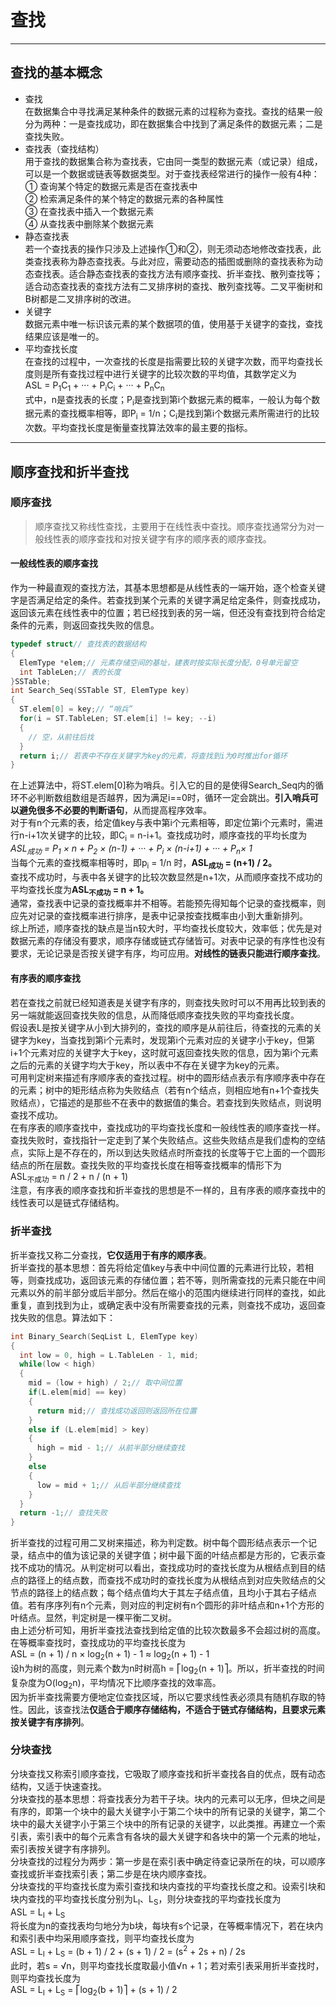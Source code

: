 # 查找  
---  
## 查找的基本概念  
+ 查找  
  在数据集合中寻找满足某种条件的数据元素的过程称为查找。查找的结果一般分为两种：一是查找成功，即在数据集合中找到了满足条件的数据元素；二是查找失败。  
+ 查找表（查找结构）  
  用于查找的数据集合称为查找表，它由同一类型的数据元素（或记录）组成，可以是一个数据或链表等数据类型。对于查找表经常进行的操作一般有4种：  
  ① 查询某个特定的数据元素是否在查找表中  
  ② 检索满足条件的某个特定的数据元素的各种属性  
  ③ 在查找表中插入一个数据元素  
  ④ 从查找表中删除某个数据元素  
+ 静态查找表  
  若一个查找表的操作只涉及上述操作①和②，则无须动态地修改查找表，此类查找表称为静态查找表。与此对应，需要动态的插图或删除的查找表称为动态查找表。适合静态查找表的查找方法有顺序查找、折半查找、散列查找等；适合动态查找表的查找方法有二叉排序树的查找、散列查找等。二叉平衡树和B树都是二叉排序树的改进。  
+ 关键字  
  数据元素中唯一标识该元素的某个数据项的值，使用基于关键字的查找，查找结果应该是唯一的。  
+ 平均查找长度  
  在查找的过程中，一次查找的长度是指需要比较的关键字次数，而平均查找长度则是所有查找过程中进行关键字的比较次数的平均值，其数学定义为  
  ASL = P<sub>1</sub>C<sub>1</sub> + ··· + P<sub>i</sub>C<sub>i</sub> + ··· + P<sub>n</sub>C<sub>n</sub>  
  式中，n是查找表的长度；P<sub>i</sub>是查找到第i个数据元素的概率，一般认为每个数据元素的查找概率相等，即P<sub>i</sub> = 1/n；C<sub>i</sub>是找到第i个数据元素所需进行的比较次数。平均查找长度是衡量查找算法效率的最主要的指标。 

---  
## 顺序查找和折半查找  
### 顺序查找  
> 顺序查找又称线性查找，主要用于在线性表中查找。顺序查找通常分为对一般线性表的顺序查找和对按关键字有序的顺序表的顺序查找。  

#### 一般线性表的顺序查找  
作为一种最直观的查找方法，其基本思想都是从线性表的一端开始，逐个检查关键字是否满足给定的条件。若查找到某个元素的关键字满足给定条件，则查找成功，返回该元素在线性表中的位置；若已经找到表的另一端，但还没有查找到符合给定条件的元素，则返回查找失败的信息。  
```C
typedef struct// 查找表的数据结构
{
  ElemType *elem;// 元素存储空间的基址，建表时按实际长度分配，0号单元留空
  int TableLen;// 表的长度
}SSTable;
int Search_Seq(SSTable ST, ElemType key)
{
  ST.elem[0] = key;// “哨兵”
  for(i = ST.TableLen; ST.elem[i] != key; --i)
  {
    // 空，从前往后找
  }
  return i;// 若表中不存在关键字为key的元素，将查找到i为0时推出for循环
}
```  
在上述算法中，将ST.elem[0]称为哨兵。引入它的目的是使得Search_Seq内的循环不必判断数组数组是否越界，因为满足i==0时，循环一定会跳出。**引入哨兵可以避免很多不必要的判断语句**，从而提高程序效率。  
对于有n个元素的表，给定值key与表中第i个元素相等，即定位第i个元素时，需进行n-i+1次关键字的比较，即C<sub>i</sub> = n-i+1。查找成功时，顺序查找的平均长度为  
*ASL<sub>成功</sub> = P<sub>1</sub> × n + P<sub>2</sub> × (n-1) + ··· + P<sub>i</sub> × (n-i+1) + ··· + P<sub>n</sub>× 1*  
当每个元素的查找概率相等时，即p<sub>i</sub> = 1/n 时，**ASL<sub>成功</sub> = (n+1) / 2。**  
查找不成功时，与表中各关键字的比较次数显然是n+1次，从而顺序查找不成功的平均查找长度为**ASL<sub>不成功</sub> = n + 1。**  
通常，查找表中记录的查找概率并不相等。若能预先得知每个记录的查找概率，则应先对记录的查找概率进行排序，是表中记录按查找概率由小到大重新排列。  
综上所述，顺序查找的缺点是当n较大时，平均查找长度较大，效率低；优先是对数据元素的存储没有要求，顺序存储或链式存储皆可。对表中记录的有序性也没有要求，无论记录是否按关键字有序，均可应用。**对线性的链表只能进行顺序查找**。  

#### 有序表的顺序查找  
若在查找之前就已经知道表是关键字有序的，则查找失败时可以不用再比较到表的另一端就能返回查找失败的信息，从而降低顺序查找失败的平均查找长度。  
假设表L是按关键字从小到大排列的，查找的顺序是从前往后，待查找的元素的关键字为key，当查找到第i个元素时，发现第i个元素对应的关键字小于key，但第i+1个元素对应的关键字大于key，这时就可返回查找失败的信息，因为第i个元素之后的元素的关键字均大于key，所以表中不存在关键字为key的元素。  
可用判定树来描述有序顺序表的查找过程。树中的圆形结点表示有序顺序表中存在的元素；树中的矩形结点称为失败结点（若有n个结点，则相应地有n+1个查找失败结点），它描述的是那些不在表中的数据值的集合。若查找到失败结点，则说明查找不成功。  
在有序表的顺序查找中，查找成功的平均查找长度和一般线性表的顺序查找一样。查找失败时，查找指针一定走到了某个失败结点。这些失败结点是我们虚构的空结点，实际上是不存在的，所以到达失败结点时所查找的长度等于它上面的一个圆形结点的所在层数。查找失败的平均查找长度在相等查找概率的情形下为  
ASL<sub>不成功</sub> = n / 2 + n / (n + 1)  
注意，有序表的顺序查找和折半查找的思想是不一样的，且有序表的顺序查找中的线性表可以是链式存储结构。  

### 折半查找  
折半查找又称二分查找，**它仅适用于有序的顺序表**。  
折半查找的基本思想：首先将给定值key与表中中间位置的元素进行比较，若相等，则查找成功，返回该元素的存储位置；若不等，则所需查找的元素只能在中间元素以外的前半部分或后半部分。然后在缩小的范围内继续进行同样的查找，如此重复，直到找到为止，或确定表中没有所需要查找的元素，则查找不成功，返回查找失败的信息。算法如下：  
```C
int Binary_Search(SeqList L, ElemType key)
{
  int low = 0, high = L.TableLen - 1, mid;  
  while(low < high)
  {
    mid = (low + high) / 2;// 取中间位置
    if(L.elem[mid] == key)
    {
      return mid;// 查找成功返回则返回所在位置
    }
    else if (L.elem[mid] > key)
    {
      high = mid - 1;// 从前半部分继续查找
    }
    else
    {
      low = mid + 1;// 从后半部分继续查找
    }
  }
  return -1;// 查找失败
}
```  
折半查找的过程可用二叉树来描述，称为判定数。树中每个圆形结点表示一个记录，结点中的值为该记录的关键字值；树中最下面的叶结点都是方形的，它表示查找不成功的情况。从判定树可以看出，查找成功时的查找长度为从根结点到目的结点的路径上的结点数，而查找不成功时的查找长度为从根结点到对应失败结点的父节点的路径上的结点数；每个结点值均大于其左子结点值，且均小于其右子结点值。若有序序列有n个元素，则对应的判定树有n个圆形的非叶结点和n+1个方形的叶结点。显然，判定树是一棵平衡二叉树。  
由上述分析可知，用折半查找法查找到给定值的比较次数最多不会超过树的高度。在等概率查找时，查找成功的平均查找长度为  
ASL = (n + 1) / n × log<sub>2</sub>(n + 1) - 1 ≈ log<sub>2</sub>(n + 1) - 1  
设h为树的高度，则元素个数为n时树高h = ⎡log<sub>2</sub>(n + 1)⎤。所以，折半查找的时间复杂度为O(log<sub>2</sub>n)，平均情况下比顺序查找的效率高。  
因为折半查找需要方便地定位查找区域，所以它要求线性表必须具有随机存取的特性。因此，该查找法**仅适合于顺序存储结构，不适合于链式存储结构，且要求元素按关键字有序排列**。  

### 分块查找  
分块查找又称索引顺序查找，它吸取了顺序查找和折半查找各自的优点，既有动态结构，又适于快速查找。  
分块查找的基本思想：将查找表分为若干子块。块内的元素可以无序，但块之间是有序的，即第一个块中的最大关键字小于第二个块中的所有记录的关键字，第二个块中的最大关键字小于第三个块中的所有记录的关键字，以此类推。再建立一个索引表，索引表中的每个元素含有各块的最大关键字和各块中的第一个元素的地址，索引表按关键字有序排列。  
分块查找的过程分为两步：第一步是在索引表中确定待查记录所在的块，可以顺序查找或折半查找索引表；第二步是在块内顺序查找。  
分块查找的平均查找长度为索引查找和块内查找的平均查找长度之和。设索引块和块内查找的平均查找长度分别为L<sub>I</sub>、L<sub>S</sub>，则分块查找的平均查找长度为  
ASL = L<sub>I</sub> + L<sub>S</sub>  
将长度为n的查找表均匀地分为b块，每块有s个记录，在等概率情况下，若在块内和索引表中均采用顺序查找，则平均查找长度为  
ASL = L<sub>I</sub> + L<sub>S</sub> = (b + 1) / 2 + (s + 1) / 2 = (s<sup>2</sup> + 2s + n) / 2s  
此时，若s = √n，则平均查找长度取最小值√n + 1；若对索引表采用折半查找时，则平均查找长度为  
ASL = L<sub>I</sub> + L<sub>S</sub> = ⎡log<sub>2</sub>(b + 1)⎤ + (s + 1) / 2  